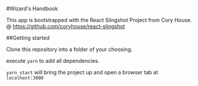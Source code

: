 #Wizard's Handbook

This app is bootstrapped with the React Slingshot Project from Cory House. @ https://github.com/coryhouse/react-slingshot

##Getting started

Clone this repository into a folder of your choosing.

execute `yarn` to add all dependencies.

`yarn start` will bring the project up and open a browser tab at `localhost:3000`
